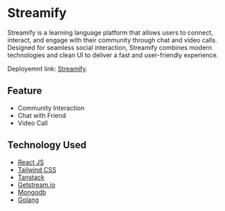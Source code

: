 # Streamify

Streamify is a learning language platform that allows users to connect, interact, and engage with their community through chat and video calls. Designed for seamless social interaction, Streamify combines modern technologies and clean UI to deliver a fast and user-friendly experience.

Deployemnt link: [Streamify](https://streamify-pkgp.onrender.com/).

## Feature

- Community Interaction
- Chat with Friend
- Video Call

## Technology Used

- [React JS](https://react.dev)
- [Tailwind CSS](https://tailwindcss.com)
- [Tanstack](https://tanstack.com)
- [Getstream.io](https://getstream.io/)
- [Mongodb](https://www.mongodb.com/)
- [Golang](https://go.dev/)
